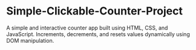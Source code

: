 # Simple-Clickable-Counter-Project
A simple and interactive counter app built using HTML, CSS, and JavaScript. Increments, decrements, and resets values dynamically using DOM manipulation.

